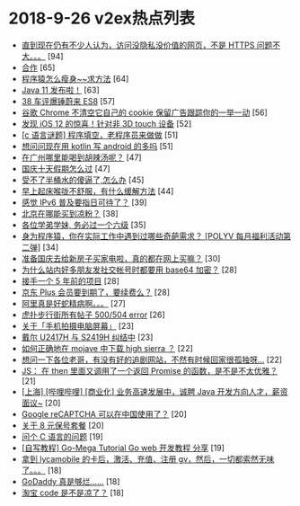 # 2018-9-26 v2ex热点列表

+ [直到现在仍有不少人认为，访问没隐私没价值的网页，不是 HTTPS 问题不大。。。](https://www.v2ex.com/t/492685#reply94) [94]
+ [合作](https://www.v2ex.com/t/492698#reply65) [65]
+ [程序猿怎么瘦身~~求方法](https://www.v2ex.com/t/492824#reply64) [64]
+ [Java 11 发布啦！](https://www.v2ex.com/t/492667#reply63) [63]
+ [38 车评爆锤蔚来 ES8](https://www.v2ex.com/t/492684#reply57) [57]
+ [谷歌 Chrome 不清空它自己的 cookie 保留广告跟踪你的一举一动](https://www.v2ex.com/t/492591#reply56) [56]
+ [发现 iOS 12 的惊喜！针对非 3D touch 设备](https://www.v2ex.com/t/492609#reply52) [52]
+ [[c 语言谜题] 程序填空，老程序员来做做](https://www.v2ex.com/t/492705#reply51) [51]
+ [想问问现在用 kotlin 写 android 的多吗](https://www.v2ex.com/t/492765#reply51) [51]
+ [在广州哪里能喝到胡辣汤呢？](https://www.v2ex.com/t/492616#reply47) [47]
+ [国庆十天假期怎么过](https://www.v2ex.com/t/492714#reply47) [47]
+ [受不了半桶水的傻逼了,怎么办](https://www.v2ex.com/t/492831#reply45) [45]
+ [早上起床喉咙不舒服，有什么缓解方法](https://www.v2ex.com/t/492653#reply44) [44]
+ [感觉 IPv6 普及要指日可待了？](https://www.v2ex.com/t/492786#reply39) [39]
+ [北京在哪能买到凉粉？](https://www.v2ex.com/t/492595#reply38) [38]
+ [各位学弟学妹, 务必过一个六级](https://www.v2ex.com/t/492677#reply35) [35]
+ [身为程序猿，你在实际工作中遇到过哪些奇葩需求？ [POLYV 每月福利活动第二弹]](https://www.v2ex.com/t/492838#reply34) [34]
+ [准备国庆去给新房子买家电啦，真的都在网上买嘛？](https://www.v2ex.com/t/492682#reply30) [30]
+ [为什么站内好多朋友发社交帐号时都要用 base64 加密？](https://www.v2ex.com/t/492834#reply28) [28]
+ [接手一个 5 年前的项目](https://www.v2ex.com/t/492852#reply28) [28]
+ [京东 Plus 会员要到期了，要续费么？](https://www.v2ex.com/t/492620#reply28) [28]
+ [阿里真是好蛇精病啊。。。](https://www.v2ex.com/t/492790#reply27) [27]
+ [虎扑步行街所有帖子 500/504 error](https://www.v2ex.com/t/492766#reply26) [26]
+ [关于「手机拍摄电脑屏幕」](https://www.v2ex.com/t/492674#reply23) [23]
+ [戴尔 U2417H 与 S2419H 纠结中](https://www.v2ex.com/t/492676#reply23) [23]
+ [如何正确地在 mojave 中下载 high sierra ？](https://www.v2ex.com/t/492671#reply22) [22]
+ [想问一下各位老哥，有没有好的追剧网站，不然有时候回家很孤独呀...](https://www.v2ex.com/t/492703#reply22) [22]
+ [JS： 在 then 里面又调用了一个返回 Promise 的函数，是不是不太优雅？](https://www.v2ex.com/t/492759#reply21) [21]
+ [[上海] [哔哩哔哩] [商业化] 业务高速发展中，诚聘 Java 开发方向人才，薪资面议~](https://www.v2ex.com/t/492749#reply20) [20]
+ [Google reCAPTCHA 可以在中国使用了？](https://www.v2ex.com/t/492752#reply20) [20]
+ [关于 8 元保号套餐](https://www.v2ex.com/t/492764#reply20) [20]
+ [问个 C 语言的问题](https://www.v2ex.com/t/492660#reply19) [19]
+ [[自写教程] Go-Mega Tutorial Go web 开发教程 分享](https://www.v2ex.com/t/492716#reply19) [19]
+ [拿到 lycamobile 的卡后，激活、充值、注册 gv，然后，一切都索然无味了。。。](https://www.v2ex.com/t/492855#reply18) [18]
+ [GoDaddy 真是够烂……](https://www.v2ex.com/t/492627#reply18) [18]
+ [淘宝 code 是不是凉了？](https://www.v2ex.com/t/492691#reply18) [18]
